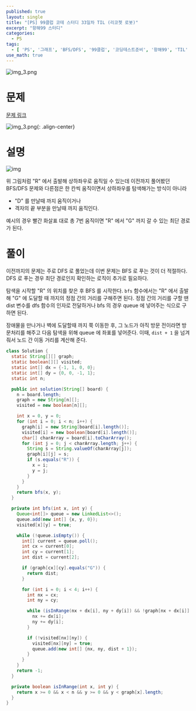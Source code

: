 ```yaml
---
published: true
layout: single
title: "[PS] 99클럽 코테 스터디 33일차 TIL (리코쳇 로봇)"
excerpt: "항해99 스터디"
categories:
  - PS
tags:
  - [ 'PS', '그래프', 'BFS/DFS', '99클럽', '코딩테스트준비', '항해99', 'TIL' ]
use_math: true
---
```



![img_3.png](https://zhtmr.github.io/static-files-for-posting/20240722/99club_TIL_thumbnail/%EA%B8%B0%EB%B3%B8%ED%98%951_java.png?raw=true)

# 문제

[문제 링크](https://school.programmers.co.kr/learn/courses/30/lessons/169199)

![img_3.png](https://zhtmr.github.io/static-files-for-posting/20240823/ex.png?raw=true){:
.align-center}

# 설명
![img](https://zhtmr.github.io/static-files-for-posting/20240823/rdg.png?raw=true)

위 그림처럼 "R" 에서 출발해 상하좌우로 움직일 수 있는데 이전까지 풀어봤던 BFS/DFS 문제와 다른점은 한 칸씩 움직이면서 상하좌우를 탐색해가는 방식이 아니라
- "D" 를 만날때 까지 움직이거나
- 격자의 끝 부분을 만날때 까지 움직인다.

예시의 경우 빨간 화살표 대로 총 7번 움직이면 "R" 에서 "G" 까지 갈 수 있는 최단 경로가 된다.

# 풀이
이전까지의 문제는 주로 DFS 로 풀었는데 이번 문제는 BFS 로 푸는 것이 더 적절하다. DFS 로 푸는 경우 최단 경로인지 확인하는 로직이 추가로 필요하다.

탐색을 시작할 "R" 의 위치를 찾은 후 BFS 를 시작한다. `bfs` 함수에서는 "R" 에서 출발해 "G" 에 도달할 때 까지의 정점 간의 거리를 구해주면 된다.
정점 간의 거리를 구할 땐 dist 변수를 dfs 함수의 인자로 전달하거나 bfs 의 경우 queue 에 넣어주는 식으로 구하면 된다.

장애물을 만나거나 벽에 도달할때 까지 쭉 이동한 후, 그 노드가 아직 방문 전이라면 방문처리를 해주고 다음 탐색을 위해 queue 에 좌표를 넣어준다. 이때, `dist + 1` 을 넘겨줘서 노드 간 이동 거리를 계산해 준다. 
```java
class Solution {
  static String[][] graph;
  static boolean[][] visited;
  static int[] dx = {-1, 1, 0, 0};
  static int[] dy = {0, 0, -1, 1};
  static int n;

  public int solution(String[] board) {
    n = board.length;
    graph = new String[n][];
    visited = new boolean[n][];

    int x = 0, y = 0;
    for (int i = 0; i < n; i++) {
      graph[i] = new String[board[i].length()];
      visited[i] = new boolean[board[i].length()];
      char[] charArray = board[i].toCharArray();
      for (int j = 0; j < charArray.length; j++) {
        String s = String.valueOf(charArray[j]);
        graph[i][j] = s;
        if (s.equals("R")) {
          x = i;
          y = j;
        }
      }
    }
    return bfs(x, y);
  }

  private int bfs(int x, int y) {
    Queue<int[]> queue = new LinkedList<>();
    queue.add(new int[] {x, y, 0});
    visited[x][y] = true;

    while (!queue.isEmpty()) {
      int[] current = queue.poll();
      int cx = current[0];
      int cy = current[1];
      int dist = current[2];

      if (graph[cx][cy].equals("G")) {
        return dist;
      }

      for (int i = 0; i < 4; i++) {
        int nx = cx;
        int ny = cy;

        while (isInRange(nx + dx[i], ny + dy[i]) && !graph[nx + dx[i]][ny + dy[i]].equals("D")) {
          nx += dx[i];
          ny += dy[i];
        }

        if (!visited[nx][ny]) {
          visited[nx][ny] = true;
          queue.add(new int[] {nx, ny, dist + 1});
        }
      }
    }
    return -1;
  }

  private boolean isInRange(int x, int y) {
    return x >= 0 && x < n && y >= 0 && y < graph[x].length;
  }
}
```
